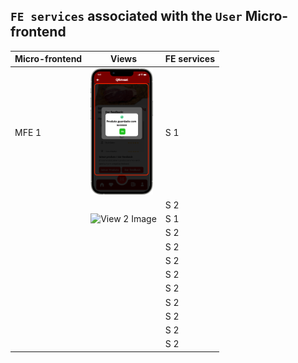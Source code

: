 ## `FE services` associated with the `User` Micro-frontend


| Micro-frontend  | Views                           | FE services |
|-----------------|---------------------------------|-------------|
| MFE 1           | <img src="images/UserProfile3.png" width="100px"/>     | S 1         |
|                 |                                 | S 2         |
|                 | ![View 2 Image](UserAuthentication.png)     | S 1         |
|                 |                                 | S 2         |
|                 |                                 | S 2         |
|                 |                                 | S 2         |
|                 |                                 | S 2         |
|                 |                                 | S 2         |
|                 |                                 | S 2         |
|                 |                                 | S 2         |
|                 |                                 | S 2         |
|                 |                                 | S 2         |
